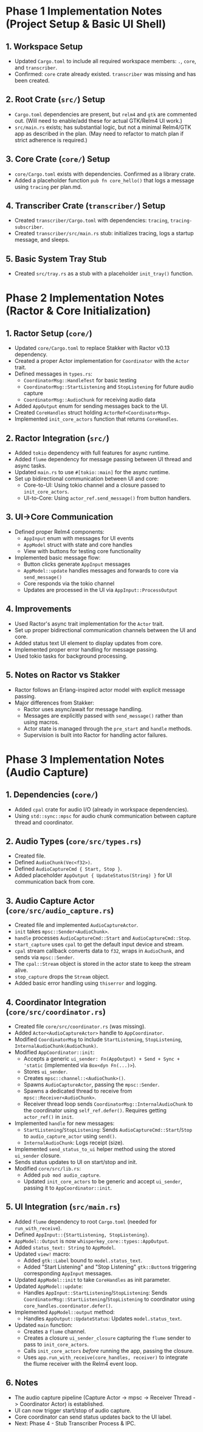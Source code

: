 # Phase 1 Implementation Notes (Project Setup & Basic UI Shell)

## 1. Workspace Setup

- Updated `Cargo.toml` to include all required workspace members: `.`, `core`, and `transcriber`.
- Confirmed: `core` crate already existed. `transcriber` was missing and has been created.

## 2. Root Crate (`src/`) Setup

- `Cargo.toml` dependencies are present, but `relm4` and `gtk` are commented out. (Will need to enable/add these for actual GTK/Relm4 UI work.)
- `src/main.rs` exists; has substantial logic, but not a minimal Relm4/GTK app as described in the plan. (May need to refactor to match plan if strict adherence is required.)

## 3. Core Crate (`core/`) Setup

- `core/Cargo.toml` exists with dependencies. Confirmed as a library crate.
- Added a placeholder function `pub fn core_hello()` that logs a message using `tracing` per plan.md.

## 4. Transcriber Crate (`transcriber/`) Setup

- Created `transcriber/Cargo.toml` with dependencies: `tracing`, `tracing-subscriber`.
- Created `transcriber/src/main.rs` stub: initializes tracing, logs a startup message, and sleeps.

## 5. Basic System Tray Stub

- Created `src/tray.rs` as a stub with a placeholder `init_tray()` function.

# Phase 2 Implementation Notes (Ractor & Core Initialization)

## 1. Ractor Setup (`core/`)

- Updated `core/Cargo.toml` to replace Stakker with Ractor v0.13 dependency.
- Created a proper Actor implementation for `Coordinator` with the `Actor` trait.
- Defined messages in `types.rs`:
  - `CoordinatorMsg::HandleTest` for basic testing
  - `CoordinatorMsg::StartListening` and `StopListening` for future audio capture
  - `CoordinatorMsg::AudioChunk` for receiving audio data
- Added `AppOutput` enum for sending messages back to the UI.
- Created `CoreHandles` struct holding `ActorRef<CoordinatorMsg>`.
- Implemented `init_core_actors` function that returns `CoreHandles`.

## 2. Ractor Integration (`src/`)

- Added `tokio` dependency with full features for async runtime.
- Added `flume` dependency for message passing between UI thread and async tasks.
- Updated `main.rs` to use `#[tokio::main]` for the async runtime.
- Set up bidirectional communication between UI and core:
  - Core-to-UI: Using tokio channel and a closure passed to `init_core_actors`.
  - UI-to-Core: Using `actor_ref.send_message()` from button handlers.

## 3. UI→Core Communication

- Defined proper Relm4 components:
  - `AppInput` enum with messages for UI events
  - `AppModel` struct with state and core handles
  - View with buttons for testing core functionality
- Implemented basic message flow:
  - Button clicks generate `AppInput` messages
  - `AppModel::update` handles messages and forwards to core via `send_message()`
  - Core responds via the tokio channel
  - Updates are processed in the UI via `AppInput::ProcessOutput`

## 4. Improvements

- Used Ractor's async trait implementation for the `Actor` trait.
- Set up proper bidirectional communication channels between the UI and core.
- Added status text UI element to display updates from core.
- Implemented proper error handling for message passing.
- Used tokio tasks for background processing.

## 5. Notes on Ractor vs Stakker

- Ractor follows an Erlang-inspired actor model with explicit message passing.
- Major differences from Stakker:
  - Ractor uses async/await for message handling.
  - Messages are explicitly passed with `send_message()` rather than using macros.
  - Actor state is managed through the `pre_start` and `handle` methods.
  - Supervision is built into Ractor for handling actor failures.

# Phase 3 Implementation Notes (Audio Capture)

## 1. Dependencies (`core/`)

- Added `cpal` crate for audio I/O (already in workspace dependencies).
- Using `std::sync::mpsc` for audio chunk communication between capture thread and coordinator.

## 2. Audio Types (`core/src/types.rs`)

- Created file.
- Defined `AudioChunk(Vec<f32>)`.
- Defined `AudioCaptureCmd { Start, Stop }`.
- Added placeholder `AppOutput { UpdateStatus(String) }` for UI communication back from core.

## 3. Audio Capture Actor (`core/src/audio_capture.rs`)

- Created file and implemented `AudioCaptureActor`.
- `init` takes `mpsc::Sender<AudioChunk>`.
- `handle` processes `AudioCaptureCmd::Start` and `AudioCaptureCmd::Stop`.
- `start_capture` uses `cpal` to get the default input device and stream.
- `cpal` stream callback converts data to `f32`, wraps in `AudioChunk`, and sends via `mpsc::Sender`.
- The `cpal::Stream` object is stored in the actor state to keep the stream alive.
- `stop_capture` drops the `Stream` object.
- Added basic error handling using `thiserror` and logging.

## 4. Coordinator Integration (`core/src/coordinator.rs`)

- Created file `core/src/coordinator.rs` (was missing).
- Added `Actor<AudioCaptureActor>` handle to `AppCoordinator`.
- Modified `CoordinatorMsg` to include `StartListening`, `StopListening`, `InternalAudioChunk(AudioChunk)`.
- Modified `AppCoordinator::init`:
  - Accepts a generic `ui_sender: Fn(AppOutput) + Send + Sync + 'static` (implemented via `Box<dyn Fn(...)>`).
  - Stores `ui_sender`.
  - Creates `mpsc::channel::<AudioChunk>()`.
  - Spawns `AudioCaptureActor`, passing the `mpsc::Sender`.
  - Spawns a dedicated thread to receive from `mpsc::Receiver<AudioChunk>`.
  - Receiver thread loop sends `CoordinatorMsg::InternalAudioChunk` to the coordinator using `self_ref.defer()`. Requires getting `actor_ref()` in `init`.
- Implemented `handle` for new messages:
  - `StartListening`/`StopListening`: Sends `AudioCaptureCmd::Start`/`Stop` to `audio_capture_actor` using `send()`.
  - `InternalAudioChunk`: Logs receipt (size).
- Implemented `send_status_to_ui` helper method using the stored `ui_sender` closure.
- Sends status updates to UI on start/stop and init.
- Modified `core/src/lib.rs`:
  - Added `pub mod audio_capture`.
  - Updated `init_core_actors` to be generic and accept `ui_sender`, passing it to `AppCoordinator::init`.

## 5. UI Integration (`src/main.rs`)

- Added `flume` dependency to root `Cargo.toml` (needed for `run_with_receive`).
- Defined `AppInput::{StartListening, StopListening}`.
- `AppModel::Output` is now `whisperkey_core::types::AppOutput`.
- Added `status_text: String` to `AppModel`.
- Updated `view!` macro:
  - Added `gtk::Label` bound to `model.status_text`.
  - Added "Start Listening" and "Stop Listening" `gtk::Button`s triggering corresponding `AppInput` messages.
- Updated `AppModel::init` to take `CoreHandles` as init parameter.
- Updated `AppModel::update`:
  - Handles `AppInput::StartListening`/`StopListening`: Sends `CoordinatorMsg::StartListening`/`StopListening` to coordinator using `core_handles.coordinator.defer()`.
- Implemented `AppModel::output` method:
  - Handles `AppOutput::UpdateStatus`: Updates `model.status_text`.
- Updated `main` function:
  - Creates a `flume` channel.
  - Creates a closure `ui_sender_closure` capturing the `flume` sender to pass to `init_core_actors`.
  - Calls `init_core_actors` _before_ running the app, passing the closure.
  - Uses `app.run_with_receive(core_handles, receiver)` to integrate the flume receiver with the Relm4 event loop.

## 6. Notes

- The audio capture pipeline (Capture Actor -> mpsc -> Receiver Thread -> Coordinator Actor) is established.
- UI can now trigger start/stop of audio capture.
- Core coordinator can send status updates back to the UI label.
- Next: Phase 4 - Stub Transcriber Process & IPC.
